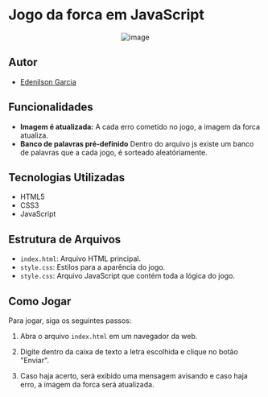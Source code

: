 # Jogo da forca em JavaScript


<div align="center">

  ![image](https://github.com/edenilsonjunior/javascript/assets/110670578/196d27ca-7e74-45b5-b0a0-3808b12b89e6)

</div>


## Autor

- [Edenilson Garcia](https://github.com/edenilsonjunior)


## Funcionalidades

- **Imagem é atualizada:** A cada erro cometido no jogo, a imagem da forca atualiza.
- **Banco de palavras pré-definido** Dentro do arquivo js existe um banco de palavras que a cada jogo, é sorteado aleatóriamente.


## Tecnologias Utilizadas

- HTML5
- CSS3
- JavaScript


## Estrutura de Arquivos

- `index.html`: Arquivo HTML principal.
- `style.css`: Estilos para a aparência do jogo.
- `style.css`: Arquivo JavaScript que contém toda a lógica do jogo.


## Como Jogar

Para jogar, siga os seguintes passos:

1. Abra o arquivo `index.html` em um navegador da web.

2. Digite dentro da caixa de texto a letra escolhida e clique no botão "Enviar".

3. Caso haja acerto, será exibido uma mensagem avisando e caso haja erro, a imagem da forca será atualizada.
